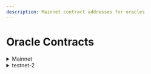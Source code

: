 ```yaml
---
description: Mainnet contract addresses for oracles
---
```


# Oracle Contracts

<details>

<summary>Mainnet</summary>

## Chainlink AggregatorV3Interface

<table><thead><tr><th width="151.5703125">Price pair</th><th>Contract address</th></tr></thead><tbody><tr><td>BTC/USD</td><td><code>0x445Ca1db886ED3f08b8957e0581c25AfC6f48081</code></td></tr><tr><td>ETH/USD</td><td><code>0x0a713B47d49944908a983F5a42bF743b590137BE</code></td></tr><tr><td>NIBI/USD</td><td><code>0x1ee4787898Fa3082e3af8a04e19450b17E97E70a</code></td></tr><tr><td>USDC/USD</td><td><code>0x22A1eBBe1282d9E4EC64FedF71826E1faD056Eb1</code></td></tr><tr><td>USDT/USD</td><td><code>0x86C6814Aa44fA22f7B9e0FCEC6F9de6012F322f8</code></td></tr></tbody></table>

</details>

<details>

<summary>testnet-2</summary>

## Chainlink AggregatorV3Interface

<table><thead><tr><th width="151.5703125">Price pair</th><th>Contract address</th></tr></thead><tbody><tr><td>BTC/USD</td><td><code>0x1CA6d404DB645a88aE7af276f3E2CdF64A153107</code></td></tr><tr><td>ETH/USD</td><td><code>0xcAF7BaB290E540f607c977a2e95182514Aeb957f</code></td></tr><tr><td>NIBI/USD</td><td><code>0x2b6C81886001E12341b54b14731358EbAD3a83bd</code></td></tr><tr><td>USDC/USD</td><td><code>0x9fc81892ea19d6d3Db770A632C8D5Dd1889DE075</code></td></tr><tr><td>USDT/USD</td><td><code>0xBC3bac25cdf3410D3f2Bd66DC4f156dB49ac92Cb</code></td></tr></tbody></table>

</details>
